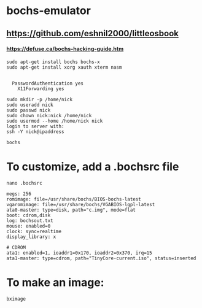 # bochs-emulator

## https://github.com/eshnil2000/littleosbook 
#### https://defuse.ca/bochs-hacking-guide.htm
```
sudo apt-get install bochs bochs-x
sudo apt-get install xorg xauth xterm nasm
```
```sudo nano /etc/ssh/sshd_config
```
```
  PasswordAuthentication yes
	X11Forwarding yes
```
```
sudo mkdir -p /home/nick
sudo useradd nick
sudo passwd nick
sudo chown nick:nick /home/nick
sudo usermod --home /home/nick nick
login to server with:
ssh -Y nick@ipaddress
```
```
bochs
```

# To customize, add a .bochsrc file
```nano .bochsrc ```
```
megs: 256
romimage: file=/usr/share/bochs/BIOS-bochs-latest
vgaromimage: file=/usr/share/bochs/VGABIOS-lgpl-latest
ata0-master: type=disk, path="c.img", mode=flat
boot: cdrom,disk
log: bochsout.txt
mouse: enabled=0
clock: sync=realtime
display_library: x

# CDROM
ata1: enabled=1, ioaddr1=0x170, ioaddr2=0x370, irq=15
ata1-master: type=cdrom, path="TinyCore-current.iso", status=inserted
```

# To make an image:
```
bximage
